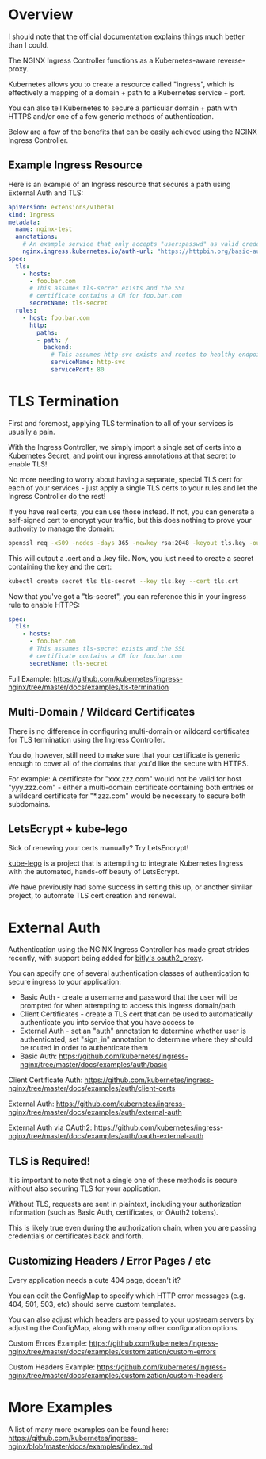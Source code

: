 # Overview
I should note that the [official documentation](https://github.com/kubernetes/ingress-nginx) explains things much better than I could.

The NGINX Ingress Controller functions as a Kubernetes-aware reverse-proxy.

Kubernetes allows you to create a resource called "ingress", which is effectively a mapping of a domain + path to a Kubernetes service + port.

You can also tell Kubernetes to secure a particular domain + path with HTTPS and/or one of a few generic methods of authentication.

Below are a few of the benefits that can be easily achieved using the NGINX Ingress Controller.


## Example Ingress Resource
Here is an example of an Ingress resource that secures a path using External Auth and TLS:
```yaml
apiVersion: extensions/v1beta1
kind: Ingress
metadata:
  name: nginx-test
  annotations:
    # An example service that only accepts "user:passwd" as valid credentials
    nginx.ingress.kubernetes.io/auth-url: "https://httpbin.org/basic-auth/user/passwd"
spec:
  tls:
    - hosts:
      - foo.bar.com
      # This assumes tls-secret exists and the SSL 
      # certificate contains a CN for foo.bar.com
      secretName: tls-secret
  rules:
    - host: foo.bar.com
      http:
        paths:
        - path: /
          backend:
            # This assumes http-svc exists and routes to healthy endpoints
            serviceName: http-svc
            servicePort: 80
```

# TLS Termination
First and foremost, applying TLS termination to all of your services is usually a pain.

With the Ingress Controller, we simply import a single set of certs into a Kubernetes Secret, and point our ingress annotations at that secret to enable TLS! 

No more needing to worry about having a separate, special TLS cert for each of your services - just apply a single TLS certs to your rules and let the Ingress Controller do the rest!

If you have real certs, you can use those instead. If not, you can generate a self-signed cert to encrypt your traffic, but this does nothing to prove your authority to manage the domain:

```bash
openssl req -x509 -nodes -days 365 -newkey rsa:2048 -keyout tls.key -out tls.crt -subj "/C=US/ST=IL/L=Champaign/O=UIUC/OU=NCSA/CN=foo.bar.com"
```

This will output a .cert and a .key file. Now, you just need to create a secret containing the key and the cert:

```bash
kubectl create secret tls tls-secret --key tls.key --cert tls.crt
```

Now that you've got a "tls-secret", you can reference this in your ingress rule to enable HTTPS:
```yaml
spec:
  tls:
    - hosts:
      - foo.bar.com
      # This assumes tls-secret exists and the SSL
      # certificate contains a CN for foo.bar.com
      secretName: tls-secret
```

Full Example: https://github.com/kubernetes/ingress-nginx/tree/master/docs/examples/tls-termination

## Multi-Domain / Wildcard Certificates
There is no difference in configuring multi-domain or wildcard certificates for TLS termination using the Ingress Controller.

You do, however, still need to make sure that your certificate is generic enough to cover all of the domains that you'd like the secure with HTTPS.

For example: A certificate for "xxx.zzz.com" would not be valid for host "yyy.zzz.com" - either a multi-domain certificate containing both entries or a wildcard certificate for "*.zzz.com" would be necessary to secure both subdomains.

## LetsEcrypt + kube-lego
Sick of renewing your certs manually? Try LetsEncrypt!

[kube-lego](https://github.com/jetstack/kube-lego) is a project that is attempting to integrate Kubernetes Ingress with the automated, hands-off beauty of LetsEcrypt.

We have previously had some success in setting this up, or another similar project, to automate TLS cert creation and renewal.

# External Auth
Authentication using the NGINX Ingress Controller has made great strides recently, with support being added for [bitly's oauth2_proxy](https://github.com/bitly/oauth2_proxy).

You can specify one of several authentication classes of authentication to secure ingress to your application:

* Basic Auth - create a username and password that the user will be prompted for when attempting to access this ingress domain/path
* Client Certificates - create a TLS cert that can be used to automatically authenticate you into service that you have access to 
* External Auth - set an "auth" annotation to determine whether user is authenticated, set "sign_in" annotation to determine where they should be routed in order to authenticate them
* Basic Auth: https://github.com/kubernetes/ingress-nginx/tree/master/docs/examples/auth/basic

Client Certificate Auth: https://github.com/kubernetes/ingress-nginx/tree/master/docs/examples/auth/client-certs

External Auth: https://github.com/kubernetes/ingress-nginx/tree/master/docs/examples/auth/external-auth

External Auth via OAuth2: https://github.com/kubernetes/ingress-nginx/tree/master/docs/examples/auth/oauth-external-auth

## TLS is Required!
It is important to note that not a single one of these methods is secure without also securing TLS for your application.

Without TLS, requests are sent in plaintext, including your authorization information (such as Basic Auth, certificates, or OAuth2 tokens).

This is likely true even during the authorization chain, when you are passing credentials or certificates back and forth.

## Customizing Headers / Error Pages / etc
Every application needs a cute 404 page, doesn't it?

You can edit the ConfigMap to specify which HTTP error messages (e.g. 404, 501, 503, etc) should serve custom templates.

You can also adjust which headers are passed to your upstream servers by adjusting the ConfigMap, along with many other configuration options.

Custom Errors Example: https://github.com/kubernetes/ingress-nginx/tree/master/docs/examples/customization/custom-errors

Custom Headers Example: https://github.com/kubernetes/ingress-nginx/tree/master/docs/examples/customization/custom-headers

# More Examples
A list of many more examples can be found here: https://github.com/kubernetes/ingress-nginx/blob/master/docs/examples/index.md
